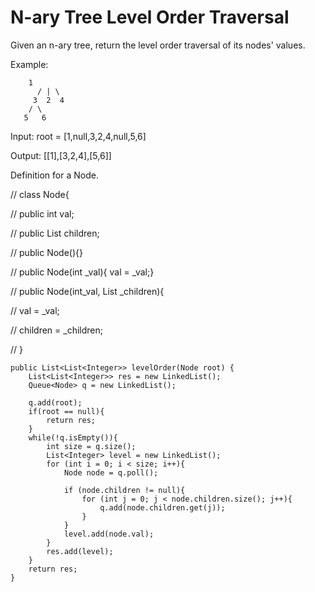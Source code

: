# N-ary Tree Level Order Traversal

Given an n-ary tree, return the level order traversal of its nodes' values.


Example:

		1
	      / | \
	     3  2  4
	    / \
	   5   6


Input: root = [1,null,3,2,4,null,5,6]

Output: [[1],[3,2,4],[5,6]]


Definition for a Node.

// class Node{

// 	public int val;

// 	public List<Node> children;

// 	public Node(){}

// 	public Node(int _val){ val = _val;}

// 	public Node(int_val, List<Node> _children){

// 		val = _val;

// 		children = _children;

// 	}


    public List<List<Integer>> levelOrder(Node root) {
        List<List<Integer>> res = new LinkedList();
        Queue<Node> q = new LinkedList();
        
        q.add(root);
        if(root == null){
            return res;
        }
        while(!q.isEmpty()){
            int size = q.size();
            List<Integer> level = new LinkedList();
            for (int i = 0; i < size; i++){
                Node node = q.poll();

                if (node.children != null){
                    for (int j = 0; j < node.children.size(); j++){
                        q.add(node.children.get(j));
                    }
                }      
                level.add(node.val);
            }
            res.add(level);
        }  
        return res;
    }
